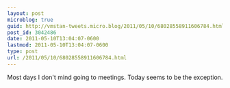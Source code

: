 ```yaml
---
layout: post
microblog: true
guid: http://vmstan-tweets.micro.blog/2011/05/10/68028558911606784.html
post_id: 3042486
date: 2011-05-10T13:04:07-0600
lastmod: 2011-05-10T13:04:07-0600
type: post
url: /2011/05/10/68028558911606784.html
---
```

Most days I don't mind going to meetings. Today seems to be the exception.
